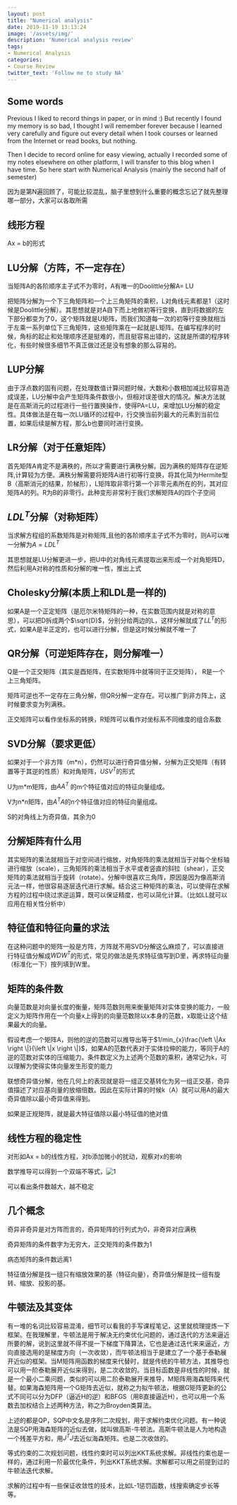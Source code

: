 ```yaml
---
layout: post
title: "Numerical analysis"
date: 2019-11-19 13:13:24
image: '/assets/img/'
description: 'Numerical analysis review'
tags:
- Numerical Analysis
categories:
- Course Review
twitter_text: 'Follow me to study NA'
---
```


## Some words

Previous I liked to record things in paper, or in mind :)  But recently I found my memory is so bad, I thought I will remember forever because I learned very carefully and figure out every detail when I took courses or learned from the Internet  or read books, but nothing.

Then I decide to record online for easy viewing, actually I recorded some of my notes elsewhere on other platform, I will transfer to this blog when I have time. So here start with Numerical Analysis (mainly the second half of semester)

因为是第N遍回顾了，可能比较混乱，脑子里想到什么重要的概念忘记了就先整理哪一部分，大家可以各取所需

## 线形方程

Ax = b的形式

## LU分解（方阵，不一定存在）

当矩阵A的各阶顺序主子式不为零时，A有唯一的Doolittle分解A= LU

把矩阵分解为一个下三角矩阵和一个上三角矩阵的乘积，L对角线元素都是1（这时候是Doolittle分解）。其思想就是对A自下而上地做初等行变换，直到将数据的左下部分都变为了0，这个矩阵就是U矩阵，而我们知道每一次的初等行变换就相当于左乘一系列单位下三角矩阵，这些矩阵乘在一起就是L矩阵。在编写程序的时候，角标的起止和处理顺序还是挺难的，而且挺容易出错的，这就是所谓的程序转化，有些时候很多细节不真正做过还是没有想象的那么容易的。

## LUP分解

由于浮点数的固有问题，在处理数值计算问题时候，大数和小数相加减比较容易造成误差，LU分解中会产生矩阵条件数很小，但相对误差很大的情况。解决方法就是在高斯消元的过程进行一些行置换操作，使得PA=LU，来增加LU分解的稳定性。具体做法是在每一次LU循环的过程中，行交换当前列最大的元素到当前位置，如果后续是解方程，那么b也要同时进行变换。

## LR分解（对于任意矩阵）

首先矩阵A肯定不是满秩的，所以才需要进行满秩分解。因为满秩的矩阵存在逆矩阵,计算较为方便。满秩分解需要将矩阵A进行初等行变换，将其化简为Hermite型B（高斯消元的结果，阶梯形），L矩阵取非零行第一个非零元素所在的列，其对应矩阵A的列。R为B的非零行。此种变形非常利于我们求解矩阵A的四个子空间

## $LDL^T$分解（对称矩阵）

当求解方程组的系数矩阵是对称矩阵,且他的各阶顺序主子式不为零时，则A可以唯一分解为$A= LDL^T$

其思想就是LU分解更进一步，把U中的对角线元素提取出来形成一个对角矩阵D，然后利用A对称的性质和分解的唯一性，推出上式

## Cholesky分解(本质上和LDL是一样的)

如果A是一个正定矩阵（是厄尔米特矩阵的一种，在实数范围内就是对称的意思），可以把D拆成两个$\sqrt{D}$，分别分给两边的L，这样分解就成了$LL^T$的形式，如果A是半正定的，也可以进行分解，但是这时候分解就不唯一了

## QR分解（可逆矩阵存在，则分解唯一）

Q是一个正交矩阵（其实是酉矩阵，在实数矩阵中就等同于正交矩阵）， R是一个上三角矩阵。

矩阵可逆也不一定存在三角分解，但QR分解一定存在。可以推广到非方阵上，这时候要求变为列满秩。

正交矩阵可以看作坐标系的转换，R矩阵可以看作对坐标系不同维度的组合系数

## SVD分解（要求更低）

如果对于一个非方阵（m\*n），仍然可以进行奇异值分解，分解为正交矩阵（有转置等于其逆的性质）和对角矩阵，$USV^T$的形式

U为m\*m矩阵，由$AA^T$ 的m个特征值对应的特征向量组成。

V为n*n矩阵，由$A^TA$的n个特征值对应的特征向量组成。

S的对角线上为奇异值，其余为0

## 分解矩阵有什么用

其实矩阵的乘法就相当于对空间进行缩放，对角矩阵的乘法就相当于对每个坐标轴进行缩放（scale），三角矩阵的乘法相当于水平或者竖直的斜拉（shear），正交矩阵的乘法就相当于旋转（rotate）。分解中很喜欢三角阵，原因是因为像高斯消元法一样，他很容易逐层迭代进行求解。结合这三种矩阵的乘法，可以使得在求解方程的过程中绕过求逆运算，既可以保证精度，也可以简化计算。（比如LL就可以应用在相关性分析中）

## 特征值和特征向量的求法

在这种问题中的矩阵一般是方阵，方阵就不用SVD分解这么麻烦了，可以直接进行特征值分解成$WDW^T$的形式，常见的做法是先求特征值写到D里，再求特征向量（标准化一下）按列填到W里。

## 矩阵的条件数

向量范数是对向量长度的衡量，矩阵范数则用来衡量矩阵对实体变换的能力，一般定义为矩阵作用在一个向量x上得到的向量范数除以x本身的范数，x取能让这个结果最大的向量。

假设考虑一个矩阵A，则他的逆的范数可以推导出等于$1/min_{x}\frac{\left \|Ax  \right \|}{\left \|x  \right \|}$，如果A的范数代表对于实体拉伸的能力，等同于A的逆的范数对实体的压缩能力。条件数定义为上述两个范数的乘积，通常记为k，可以理解为使得实体向量发生形变的能力

联想奇异值分解，他在几何上的表现就是将一组正交基转化为另一组正交基，奇异值描述了对应基向量的放缩倍数。因此在实际计算的时候k（A）就可以用A的最大奇异值除以最小奇异值来得到。

如果是正规矩阵，就是最大特征值除以最小特征值的绝对值

## 线性方程的稳定性

对形如Ax = b的线性方程，对b添加微小的扰动，观察对x的影响

数学推导可以得到一个双端不等式，![1](https://www.zhihu.com/equation?tex=%5Cbegin%7Bequation%7D+%5Cfrac%7B1%7D%7B%5Ckappa%28A%29%7D+%5Cfrac%7B%5Cleft%5ClVert+%5Cdelta+b+%5Cright%5ClVert%7D%7B%5Cleft%5ClVert+b+%5Cright%5ClVert%7D+%5Cle+%5Cfrac%7B%5Cleft%5ClVert+%5Cdelta+x+%5Cright%5ClVert%7D%7B%5Cleft%5ClVert+x+%5Cright%5ClVert%7D+%5Cle+%5Ckappa%28A%29+%5Cfrac%7B%5Cleft%5ClVert+%5Cdelta+b+%5Cright%5ClVert%7D%7B%5Cleft%5ClVert+b+%5Cright%5ClVert%7D+%5Ctag%7B6%7D+%5Cend%7Bequation%7D)

可以看出条件数越大，越不稳定

## 几个概念

奇异非奇异是对方阵而言的，奇异矩阵的行列式为0，非奇异对应满秩

奇异矩阵的条件数字为无穷大，正交矩阵的条件数为1

病态矩阵的条件数远离1

特征值分解是找一组只有缩放效果的基（特征向量），奇异值分解是找一组有旋转、缩放、投影的基。

## 牛顿法及其变体

有一堆的名词比较容易混淆，细节可以看我的手写课程笔记，这里就梳理提炼一下框架。在我理解里，牛顿法是用于解决无约束优化问题的，通过迭代的方法来逼近所要的解，说到这里就不得不提一下梯度下降算法，它也是通过迭代来来逼近，方向直接选用的是梯度方向（一次收敛），而牛顿法相当于是建立了一个基于泰勒展开近似的框架。当M矩阵用函数的梯度来代替时，就是传统的牛顿方法，其推导也可以用一阶泰勒展开近似来得到，是二次收敛的。当目标函数是非线性的时候，就是一个最小二乘问题，类似的可以用二阶泰勒展开来推导，M矩阵用海森矩阵来代替。如果海森矩阵用一个G矩阵去近似，就称之为拟牛顿法，根据G矩阵更新的公式不同可以分为DFP（逼近H的逆）和BFGS（用B直接逼近H），也可以用一个系数去加权结合上述两种方法，称之为Broyden类算法。

上述的都是QP，SQP中文名是序列二次规划，用于求解约束优化问题。有一种说法是SQP用海森矩阵的近似去做，就叫做高斯-牛顿法。高斯牛顿法是人为地构造一个残差平方和，用$J^TJ$去近似海森矩阵。也是二次收敛的。

等式约束的二次规划问题，线性约束时可以列出KKT系统求解。非线性约束也是一样的，通过利用一阶最优化条件，列出KKT系统求解。求解都可以用之前提到过的牛顿法迭代求解。

求解的过程中有一些保证收敛性的技术，比如L-1惩罚函数，线搜索确定步长等等。 
